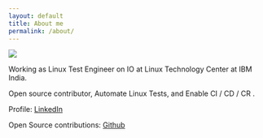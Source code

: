 ```yaml
---
layout: default
title: About me
permalink: /about/
---
```


![](https://avatars0.githubusercontent.com/u/16101053?s=160&v=4)

Working as Linux Test Engineer on IO at Linux Technology Center at IBM India.

Open source contributor, Automate Linux Tests, and Enable CI / CD / CR .

Profile: [LinkedIn](https://www.linkedin.com/in/narasimhanv)

Open Source contributions: [Github](https://github.com/narasimhan-v)
